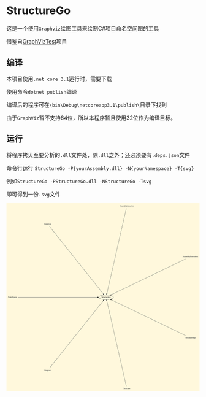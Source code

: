 # StructureGo

这是一个使用`Graphviz`绘图工具来绘制C#项目命名空间图的工具

借鉴自[GraphVizTest](https://www.codeproject.com/Articles/1164156/Using-Graphviz-in-your-project-to-create-graphs-fr)项目



## 编译

本项目使用`.net core 3.1`运行时，需要下载

使用命令`dotnet publish`编译

编译后的程序可在`\bin\Debug\netcoreapp3.1\publish\`目录下找到

由于`GraphViz`暂不支持64位，所以本程序暂且使用32位作为编译目标。

## 运行

将程序拷贝至要分析的`.dll`文件处，除`.dll`之外；还必须要有`.deps.json`文件

命令行运行 `StructureGo -P{yourAssembly.dll} -N{yourNamespace} -T{svg} `

例如`StructureGo -PStructureGo.dll -NStructureGo -Tsvg`

即可得到一份`.svg`文件

![StructureGo](\StructureGo.svg)
